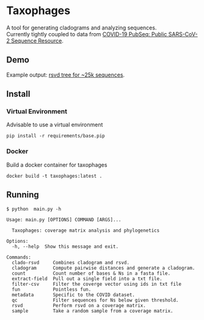 # Taxophages
A tool for generating cladograms and analyzing sequences.  
Currently tightly coupled to data from
[COVID-19 PubSeq: Public SARS-CoV-2 Sequence Resource](http://covid19.genenetwork.org/).

## Demo
Example output: [rsvd tree for ~25k sequences](urbanslug.github.io/taxophages/).


## Install

### Virtual Environment

Advisable to use a virtual environment

```
pip install -r requirements/base.pip
```

### Docker

Build a docker container for taxophages

```
docker build -t taxophages:latest .
```

## Running

```
$ python  main.py -h

Usage: main.py [OPTIONS] COMMAND [ARGS]...

  Taxophages: coverage matrix analysis and phylogenetics

Options:
  -h, --help  Show this message and exit.

Commands:
  clado-rsvd     Combines cladogram and rsvd.
  cladogram      Compute pairwise distances and generate a cladogram.
  count          Count number of bases & Ns in a fasta file.
  extract-field  Pull out a single field into a txt file.
  filter-csv     Filter the coverge vector using ids in txt file
  fun            Pointless fun.
  metadata       Specific to the COVID dataset.
  qc             Filter sequences for Ns below given threshold.
  rsvd           Perform rsvd on a coverage matrix.
  sample         Take a random sample from a coverage matrix.
```
